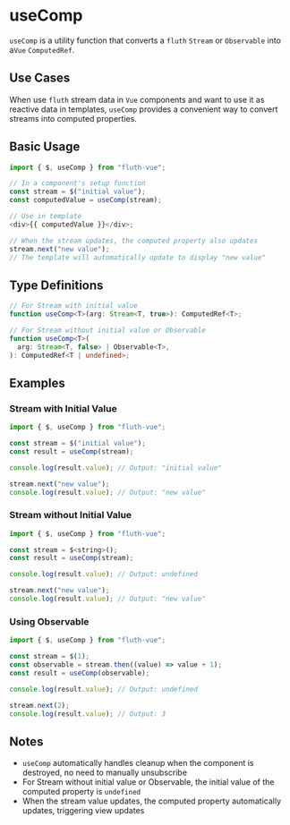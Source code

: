 # useComp

`useComp` is a utility function that converts a `fluth` `Stream` or `Observable` into a`Vue` `ComputedRef`.

## Use Cases

When use `fluth` stream data in `Vue` components and want to use it as reactive data in templates, `useComp` provides a convenient way to convert streams into computed properties.

## Basic Usage

```javascript
import { $, useComp } from "fluth-vue";

// In a component's setup function
const stream = $("initial value");
const computedValue = useComp(stream);

// Use in template
<div>{{ computedValue }}</div>;

// When the stream updates, the computed property also updates
stream.next("new value");
// The template will automatically update to display "new value"
```

## Type Definitions

```typescript
// For Stream with initial value
function useComp<T>(arg: Stream<T, true>): ComputedRef<T>;

// For Stream without initial value or Observable
function useComp<T>(
  arg: Stream<T, false> | Observable<T>,
): ComputedRef<T | undefined>;
```

## Examples

### Stream with Initial Value

```javascript
import { $, useComp } from "fluth-vue";

const stream = $("initial value");
const result = useComp(stream);

console.log(result.value); // Output: "initial value"

stream.next("new value");
console.log(result.value); // Output: "new value"
```

### Stream without Initial Value

```javascript
import { $, useComp } from "fluth-vue";

const stream = $<string>();
const result = useComp(stream);

console.log(result.value); // Output: undefined

stream.next("new value");
console.log(result.value); // Output: "new value"
```

### Using Observable

```javascript
import { $, useComp } from "fluth-vue";

const stream = $(1);
const observable = stream.then((value) => value + 1);
const result = useComp(observable);

console.log(result.value); // Output: undefined

stream.next(2);
console.log(result.value); // Output: 3
```

## Notes

- `useComp` automatically handles cleanup when the component is destroyed, no need to manually unsubscribe
- For Stream without initial value or Observable, the initial value of the computed property is `undefined`
- When the stream value updates, the computed property automatically updates, triggering view updates
